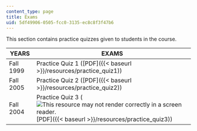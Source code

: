 ```yaml
---
content_type: page
title: Exams
uid: 5df49906-0505-fcc0-3135-ec8c8f3f47b6
---
```


This section contains practice quizzes given to students in the course.

| YEARS | EXAMS |
| --- | --- |
| Fall 1999 | Practice Quiz 1 ([PDF]({{< baseurl >}}/resources/practice_quiz1)) |
| Fall 2005 | Practice Quiz 2 ([PDF]({{< baseurl >}}/resources/practice_quiz2)) |
| Fall 2004 | Practice Quiz 3 (![This resource may not render correctly in a screen reader.](/images/inacessible.gif)[PDF]({{< baseurl >}}/resources/practice_quiz3))